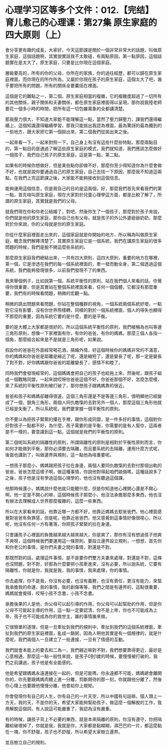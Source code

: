 # 心理学习区等多个文件：012.【完结】育儿愈己的心理课：第27集 原生家庭的四大原则（上）

會分享更有趣的成長，大家好，今天這節課是關於一個非常非常大的話題，叫做原生家庭，這個話題啊，其實說實話我不太敢碰，有兩點原因，第一點原因，這個話題實在是太大了，原生家庭，只要是比你現在這個家庭。

層級要高的，所有的你的父母，你所在的家族，你的過往經歷，都可以歸在原生家庭裡面，而你現在的所作所為，又屬於你現在孩子的原生家庭，這個太大了吧，幾乎要把所有的問題，所有的關係全要囊括在裡面。

這個是它的難點之一，第二個，原生家庭相當的複雜，它的複雜度超過了一切所有的其他關係，親子關係和夫妻關係，都在原生家庭裡面得以呈現，那你說我陸老師要花一個多小時的時間，把所有這一切包羅萬象的全都講清楚。

那我壓力很大，不知道大家能不能理解這一點，當然了壓力歸壓力，課我們還得繼續上，這個知識還得繼續學習，那我只能挑出我認為裡面，最為驚訝的最為獨到的一些地方，跟大家把它第一個拋出來，第二個我們從拋出來之後。

一起來看一下，一起來對照一下，自己身上有沒有這些什麼些特點，那麼兩點目的，第一點目的是通過了解這些原生家庭的模式，我們就知道，我們應該怎麼做好一個孩子，我們自己孩子的原生家庭，這是第一點，第二點。

如果有的時候你想做好，但是某些點你卻做不好，那麼你至少得知道你為什麼會做不好，也就是說你要通過自己的原生家庭，自己去找一下原因，那麼我不知道這兩點，在我們上完這節課之後，大家能不能夠接收到這個信息。

能夠運用這個信息，但是我自己的目的是這兩個，好，那麼我們首先來看我們的第一點，首先啥叫原生家庭，現在大家對於兒童心理學這方面，都是比較了解了，所謂的原生家庭，其實就是我們的父母。

就我們現在你和你老公結婚了，對吧，然後你生了一個孩子，那麼對於孩子來說，你們就是他的原生家庭，那你自己也有父母，就是孩子的外公外婆爺爺奶奶，那麼對於你來說，你的父母就是你的原生家庭。

你從什麼家庭裡面走出來的，這個家庭就是你開始的地方，所以稱為叫做原生家庭，概念我們解釋清楚了，其實原生家庭它是一個系統，我們在講原生家庭的很多問題的時候，我們是脫不開這麼些系統的。

那麼原生家庭我們總結出來，一共有四大原則，這四大原則，重要的地方在哪裡，第一個，它是滲透在我們的每一個系統裡面的，牽一發而動全身，第二個透過這個系統，我們能夠發現很多，以前我們發現不了的東西。

我來舉個例子，比如說第一個，系統平衡性的原則，站在我們個人來看的話，你覺得你很重要，但是其實站在整個系統裡面來看，任何一個個體，它都沒有那麼重要，我們有的時候看問題，稍微的宏觀一點。

稍微的跳出問題來看問題，你站在整個種群的視角，一個系統兩個系統好壞，一點對它沒有影響，沒有你世界照樣轉，同樣的對於一個系統裡面，個人的得失也顯得不那麼的重要，因為系統它要的是什麼，要的是平衡。

要的是大體上大家都是很好的，所以這個系統平衡性的原則，我們被稱為也叫等邊三角形原則，想像一下家裡面有你，有你的爸爸，有你的媽媽，那麼三個人各指一個角，那麼組合起來是不是就是三角形呢，如果說。

假設你的爸爸在外面經常喝花酒，搞婚外情，好這個時候你的媽媽非常的不滿意，你的媽媽和你爸爸是距離是縮近了呢，還是縮短了，還是變長了呢，那一定是變長了對不對，好你媽媽跟你爸爸的距離變長了，感情不和睦了。

同時我們會發現經常的，這個媽媽會把自己的孩子也給拖上來，然後呢，跟孩子組成一個戰略同盟，一起來說哎呀你爸爸這個不好，你爸爸那個不好，怎麼怎麼樣，來了系統的平衡性原則被打破了，那你想孩子跟媽媽靠的很近。

爸爸和孩子和媽媽卻離得很遠，這個三角形還是不是等邊三角形，很明顯他已經變成了一個，銳角三角形，兩個人同仇敵愾的去對另外一個人，那麼這個三角形他就已經是失衡了，所以系統呢，我們要掌握一個平衡性的原則。

你不要以為把孩子緊緊的攥在手裡，跟你形成同盟，是一件多好的事情，這個對你好對孩子一點都不好，為什麼，孩子需要的是平衡，你需要的是有人幫你，這兩者是不一樣的，要意識到這一點，這個就是我們的平衡性的原則。

第二個呢叫系統的隔離性的原則，所謂隔離性的原則是相對於平衡性原則而言，你如何才能做到平衡，那你必須要去隔離，而且要系統的去隔離，運用什麼方式呢，後面也講到了，叫做邊界與規則，這一點他為啥重要呢。

一想孩子那麼小，媽媽跟把孩子拉在身邊，兩個人要同仇敵愾的去對付那個出軌的爸爸，爸爸怎麼這樣子啊，做這種事情，你說他對得起咱們娘倆嗎，這種話說多了之後，孩子他是沒有學過這個心理學的，他也沒有聽過這個課。

他那時候還小，媽媽說什麼他就只能聽什麼，但是你知道他心裡開心還是不開心啊，他一定是不開心的嘛，這個時候孩子那麼小，他沒法承擔那麼多東西，他也沒有辦法去理解成人世界那麼複雜的，這麼一些東西。

所以在大家看來的話，他靠近哪一方都不好，他靠近媽媽去懟爸爸們，他心裡面感覺對爸爸有負罪感，但是呢，他靠近爸爸們，他又感覺到這事情好像很噁心，所以呢，他沒有任何一方有著落，你把孩子緊緊的拉在身邊。

只會讓孩子心裡面的負擔越來越大越來越大，你是爽了，那你有沒有想過孩子他爽不爽呀，這個時候我們要運用這一條原則，要設立邊界設立規則，一想想，首先你和你老公的事情，是你們夫妻之間的事情，對還是不對。

那既然對的話，處理這件事情，是不是要你們雙方夫妻來處理，對還是不對，這條也沒問題，對不對，好那為什麼要把小孩牽進來，沒有必要，所以說系統，它要有隔離性，你就是你，我就是我，我的事情，我來處理，你的事情。

你去處理，你不是我，你沒有必要，也沒有義務，也沒有責任，更沒有能力，來幫我承擔我的命運，我的事情，我的創傷等等，我們之間是有邊界的，這點很重要，媽媽就會覺得，哎呀小孩不念書，小孩不念書。

承擔後果的人是他，你父母可以起引導的作用，你父母可以起幫助的作用，但是你父母不可能起主導的作用，這一點一定要認清，你不是上帝，你也不可能成為上帝，孩子也不可能成為你的救世主，誰的事情誰來做。

它很簡單的道理，但是一旦牽扯到我們的規則中，牽扯到我們的這個系統裡面，牽扯到我們的原生家庭裡面，亂成一鍋粥，因為人啊他其實是有一個規律的，就是什麼呢，我們兩個人一旦建立了一些連接，一旦有了情感的互動。

我們就會本能上的要去和二為一，我們親近嘛對不對，我們想要靠得更近，最好是心意相通，那麼這一點一般性來說，是孩子0到1歲的時候，要慢慢被打破的，我們之前講過，孩子他是有全能感的。

他是希望跟媽媽永遠連接在一起的，但是可能嗎，你永遠都不可能，媽媽總會離開你的，你先要跟媽媽肉體上進一分離，剪斷期待的那一刻，你就跟他分離了，然後你心理上也要跟他慢慢分離，他會給你上規矩。

你會發現你有自己的人生，你有自己的一片天空，所以中國有句話嘛，個人頭上一方天，我的天，不是你的天，希望大家能夠幫助孩子，做這麼一個解脫的工作，我用解脫這個詞，有人說這可能嚴重了，我認為沒有嚴重。

有的時候，讓孩子背上不必要的東西，就是本來隔離的原則，你沒有遵守，你把隔離給破壞掉了，你就是我，我就是你，大家都是黏糊糊，濕巴巴的一片，都這麼黏在一塊，你不舒服，孩子也不舒服，所以希望大家樹立邊界。

並且樹立自己的規則。